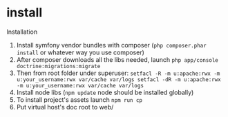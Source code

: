 install
=================

Installation
1. Install symfony vendor bundles with composer (`php composer.phar install` or whatever way you use composer)
2. After composer downloads all the libs needed, launch
`php app/console doctrine:migrations:migrate`
3. Then from root folder under superuser: 
`setfacl -R -m u:apache:rwx -m u:your_username:rwx var/cache var/logs
setfacl -dR -m u:apache:rwx -m u:your_username:rwx var/cache var/logs`
4. Install node libs (`npm update` node should be installed globally)
5. To install project's assets launch `npm run cp`
6. Put virtual host's doc root to web/